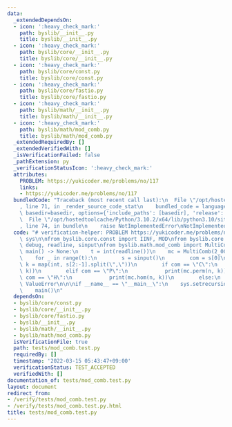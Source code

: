 ```yaml
---
data:
  _extendedDependsOn:
  - icon: ':heavy_check_mark:'
    path: byslib/__init__.py
    title: byslib/__init__.py
  - icon: ':heavy_check_mark:'
    path: byslib/core/__init__.py
    title: byslib/core/__init__.py
  - icon: ':heavy_check_mark:'
    path: byslib/core/const.py
    title: byslib/core/const.py
  - icon: ':heavy_check_mark:'
    path: byslib/core/fastio.py
    title: byslib/core/fastio.py
  - icon: ':heavy_check_mark:'
    path: byslib/math/__init__.py
    title: byslib/math/__init__.py
  - icon: ':heavy_check_mark:'
    path: byslib/math/mod_comb.py
    title: byslib/math/mod_comb.py
  _extendedRequiredBy: []
  _extendedVerifiedWith: []
  _isVerificationFailed: false
  _pathExtension: py
  _verificationStatusIcon: ':heavy_check_mark:'
  attributes:
    PROBLEM: https://yukicoder.me/problems/no/117
    links:
    - https://yukicoder.me/problems/no/117
  bundledCode: "Traceback (most recent call last):\n  File \"/opt/hostedtoolcache/Python/3.10.2/x64/lib/python3.10/site-packages/onlinejudge_verify/documentation/build.py\"\
    , line 71, in _render_source_code_stat\n    bundled_code = language.bundle(stat.path,\
    \ basedir=basedir, options={'include_paths': [basedir], 'release': True}).decode()\n\
    \  File \"/opt/hostedtoolcache/Python/3.10.2/x64/lib/python3.10/site-packages/onlinejudge_verify/languages/python.py\"\
    , line 74, in bundle\n    raise NotImplementedError\nNotImplementedError\n"
  code: "# verification-helper: PROBLEM https://yukicoder.me/problems/no/117\nimport\
    \ sys\n\nfrom byslib.core.const import IINF, MOD\nfrom byslib.core.fastio import\
    \ debug, readline, sinput\nfrom byslib.math.mod_comb import MultiComb\n\n\ndef\
    \ main() -> None:\n    t = int(readline())\n    mc = MultiComb(2_000_000)\n\n\
    \    for _ in range(t):\n        s = sinput()\n        com = s[0]\n        n,\
    \ k = map(int, s[2:-1].split(\",\"))\n        if com == \"C\":\n            print(mc.comb(n,\
    \ k))\n        elif com == \"P\":\n            print(mc.perm(n, k))\n        elif\
    \ com == \"H\":\n            print(mc.hom(n, k))\n        else:\n            raise\
    \ ValueError\n\n\nif __name__ == \"__main__\":\n    sys.setrecursionlimit(10**6)\n\
    \    main()\n"
  dependsOn:
  - byslib/core/const.py
  - byslib/core/__init__.py
  - byslib/core/fastio.py
  - byslib/__init__.py
  - byslib/math/__init__.py
  - byslib/math/mod_comb.py
  isVerificationFile: true
  path: tests/mod_comb.test.py
  requiredBy: []
  timestamp: '2022-03-15 05:43:47+09:00'
  verificationStatus: TEST_ACCEPTED
  verifiedWith: []
documentation_of: tests/mod_comb.test.py
layout: document
redirect_from:
- /verify/tests/mod_comb.test.py
- /verify/tests/mod_comb.test.py.html
title: tests/mod_comb.test.py
---
```


